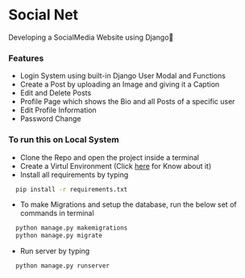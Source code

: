 # Social Net
Developing a SocialMedia Website using Django💚

### Features
* Login System using built-in Django User Modal and Functions
* Create a Post by uploading an Image and giving it a Caption
* Edit and Delete Posts
* Profile Page which shows the Bio and all Posts of a specific user
* Edit Profile Information
* Password Change

### To run this on Local System
* Clone the Repo and open the project inside a terminal
* Create a Virtul Environment (Click [here](https://realpython.com/lessons/creating-virtual-environment/) for Know about it)
* Install all requirements by typing
``` cmd
  pip install -r requirements.txt
```
* To make Migrations and setup the database, run the below set of commands in terminal
``` cmd
  python manage.py makemigrations
  python manage.py migrate
```
* Run server by typing
``` cmd
  python manage.py runserver
```
